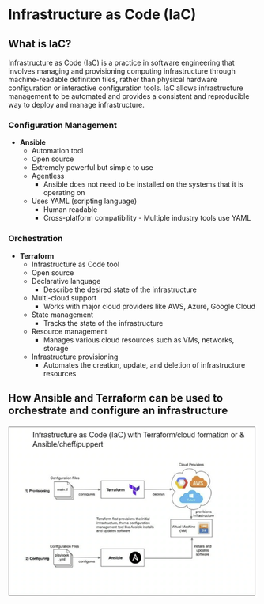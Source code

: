 # Infrastructure as Code (IaC)

## What is IaC?
Infrastructure as Code (IaC) is a practice in software engineering that involves managing and provisioning computing infrastructure through machine-readable definition files, rather than physical hardware configuration or interactive configuration tools. IaC allows infrastructure management to be automated and provides a consistent and reproducible way to deploy and manage infrastructure.

### Configuration Management
- **Ansible**
  - Automation tool
  - Open source
  - Extremely powerful but simple to use
  - Agentless
    - Ansible does not need to be installed on the systems that it is operating on
  - Uses YAML (scripting language)
    - Human readable
    - Cross-platform compatibility - Multiple industry tools use YAML

### Orchestration
- **Terraform**
  - Infrastructure as Code tool
  - Open source
  - Declarative language
    - Describe the desired state of the infrastructure
  - Multi-cloud support
    - Works with major cloud providers like AWS, Azure, Google Cloud
  - State management
    - Tracks the state of the infrastructure
  - Resource management
    - Manages various cloud resources such as VMs, networks, storage
  - Infrastructure provisioning
    - Automates the creation, update, and deletion of infrastructure resources


## How Ansible and Terraform can be used to orchestrate and configure an infrastructure

![alt text](images/image.png)